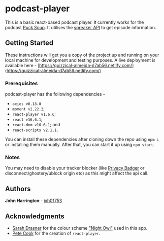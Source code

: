 # podcast-player

This is a basic react-based podcast player. It currently works for the podcast [Puck Soup](https://www.pucksoup.com/). It utilises the [spreaker API](https://developers.spreaker.com/api/) to get episode information.

## Getting Started

These instructions will get you a copy of the project up and running on your local machine for development and testing purposes. A live deployment is available here - [https://quizzical-almeida-d7ab56.netlify.com/](https://quizzical-almeida-d7ab56.netlify.com/)

### Prerequisites

podcast-player has the following dependencies -

- `axios v0.18.0`
- `moment v2.22.2`;
- `react-player v1.6.6`;
- `react v16.6.1`;
- `react-dom v16.6.1`; and
- `react-scripts v2.1.1`.

You can install these dependencies after cloning down the repo using `npm i` or installing them manually. After that, you can start it up using `npm start`.

### Notes

You may need to disable your tracker blocker (like [Privacy Badger](https://www.eff.org/privacybadger/) or disconnect/ghostery/ublock origin etc) as this might affect the api call.

## Authors

**John Harrington** - [jxh01753](https://github.com/jxh01753)

## Acknowledgments

- [Sarah Drasner](https://twitter.com/sarah_edo) for the colour scheme ["Night Owl"](https://marketplace.visualstudio.com/items?itemName=sdras.night-owl) used in this app.
- [Pete Cook](https://github.com/CookPete/react-player) for the creation of `react-player`.

